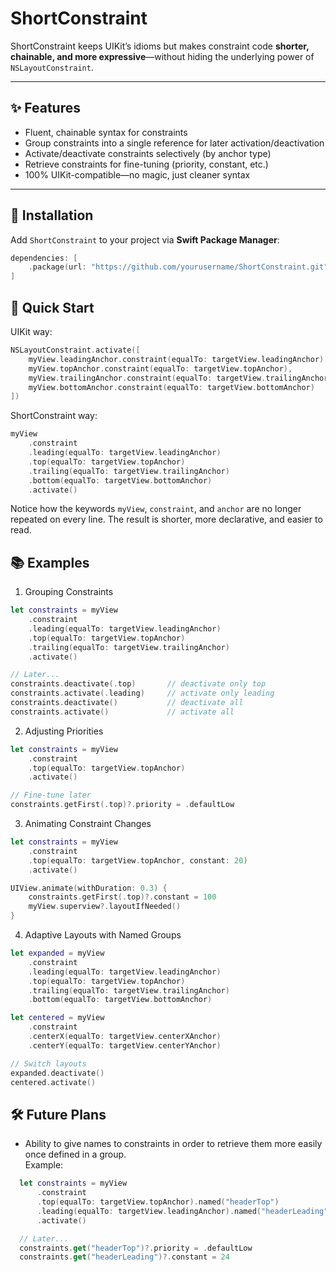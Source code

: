 # ShortConstraint

ShortConstraint keeps UIKit’s idioms but makes constraint code **shorter, chainable, and more expressive**—without hiding the underlying power of `NSLayoutConstraint`.

---

## ✨ Features
- Fluent, chainable syntax for constraints  
- Group constraints into a single reference for later activation/deactivation  
- Activate/deactivate constraints selectively (by anchor type)  
- Retrieve constraints for fine-tuning (priority, constant, etc.)  
- 100% UIKit-compatible—no magic, just cleaner syntax  

---

## 🚀 Installation

Add `ShortConstraint` to your project via **Swift Package Manager**:

```swift
dependencies: [
    .package(url: "https://github.com/yourusername/ShortConstraint.git", from: "1.0.0")
]
```
## 🏁 Quick Start

UIKit way:
```swift
NSLayoutConstraint.activate([
    myView.leadingAnchor.constraint(equalTo: targetView.leadingAnchor),
    myView.topAnchor.constraint(equalTo: targetView.topAnchor),
    myView.trailingAnchor.constraint(equalTo: targetView.trailingAnchor),
    myView.bottomAnchor.constraint(equalTo: targetView.bottomAnchor)
])
```

ShortConstraint way:

```swift
myView
    .constraint
    .leading(equalTo: targetView.leadingAnchor)
    .top(equalTo: targetView.topAnchor)
    .trailing(equalTo: targetView.trailingAnchor)
    .bottom(equalTo: targetView.bottomAnchor)
    .activate()
```

Notice how the keywords `myView`, `constraint`, and `anchor` are no longer repeated on every line. The result is shorter, more declarative, and easier to read.

## 📚 Examples

1. Grouping Constraints

```swift
let constraints = myView
    .constraint
    .leading(equalTo: targetView.leadingAnchor)
    .top(equalTo: targetView.topAnchor)
    .trailing(equalTo: targetView.trailingAnchor)
    .activate()

// Later...
constraints.deactivate(.top)       // deactivate only top
constraints.activate(.leading)     // activate only leading
constraints.deactivate()           // deactivate all
constraints.activate()             // activate all
```

2. Adjusting Priorities

```swift
let constraints = myView
    .constraint
    .top(equalTo: targetView.topAnchor)
    .activate()

// Fine-tune later
constraints.getFirst(.top)?.priority = .defaultLow
```

3. Animating Constraint Changes

```swift
let constraints = myView
    .constraint
    .top(equalTo: targetView.topAnchor, constant: 20)
    .activate()

UIView.animate(withDuration: 0.3) {
    constraints.getFirst(.top)?.constant = 100
    myView.superview?.layoutIfNeeded()
}
```

4. Adaptive Layouts with Named Groups

```swift
let expanded = myView
    .constraint
    .leading(equalTo: targetView.leadingAnchor)
    .top(equalTo: targetView.topAnchor)
    .trailing(equalTo: targetView.trailingAnchor)
    .bottom(equalTo: targetView.bottomAnchor)

let centered = myView
    .constraint
    .centerX(equalTo: targetView.centerXAnchor)
    .centerY(equalTo: targetView.centerYAnchor)

// Switch layouts
expanded.deactivate()
centered.activate()
```

## 🛠 Future Plans

- Ability to give names to constraints in order to retrieve them more easily once defined in a group.  
  Example:
```swift
  let constraints = myView
      .constraint
      .top(equalTo: targetView.topAnchor).named("headerTop")
      .leading(equalTo: targetView.leadingAnchor).named("headerLeading")
      .activate()

  // Later...
  constraints.get("headerTop")?.priority = .defaultLow
  constraints.get("headerLeading")?.constant = 24
```
